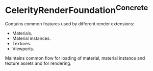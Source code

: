# CelerityRenderFoundation<sup>Concrete</sup>

Contains common features used by different render extensions:

- Materials.
- Material instances.
- Textures.
- Viewports.

Maintains common flow for loading of material, material instance and texture assets and for rendering.

